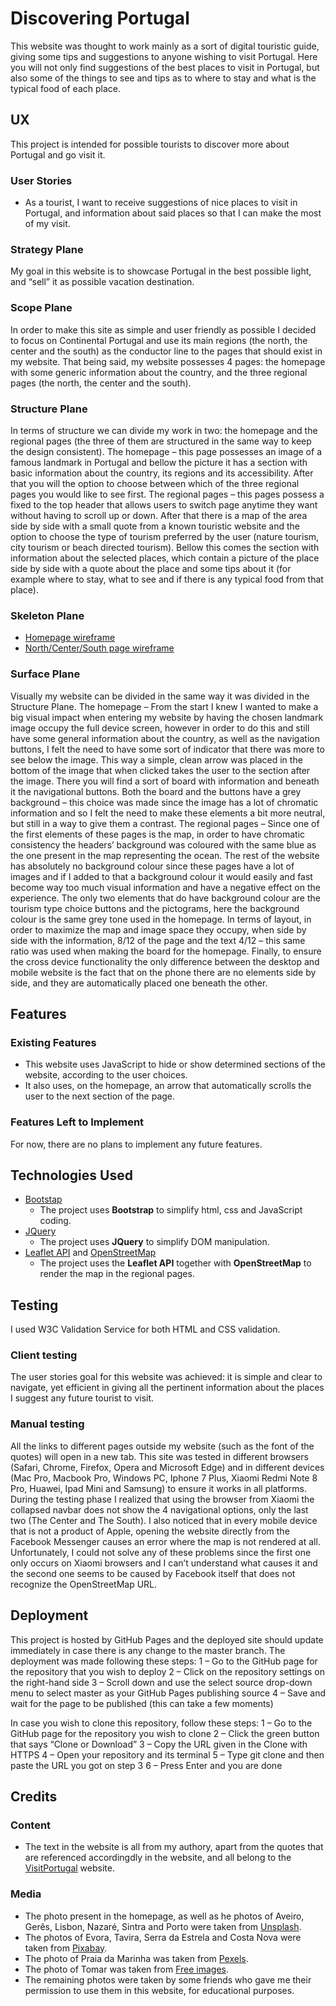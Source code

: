 # Discovering Portugal

This website was thought to work mainly as a sort of digital touristic guide, giving some tips and suggestions to anyone wishing to visit Portugal. Here you will not only find suggestions of the best places to visit in Portugal, but also some of the things to see and tips as to where to stay and what is the typical food of each place.
 
## UX
 
This project is intended for possible tourists to discover more about Portugal and go visit it.

### User Stories
- As a tourist, I want to receive suggestions of nice places to visit in Portugal, and information about said places so that I can make the most of my visit.

### Strategy Plane
My goal in this website is to showcase Portugal in the best possible light, and “sell” it as possible vacation destination.

### Scope Plane
In order to make this site as simple and user friendly as possible I decided to focus on Continental Portugal and use its main regions (the north, the center and the south) as the conductor line to the pages that should exist in my website. That being said, my website possesses 4 pages: the homepage with some generic information about the country, and the three regional pages (the north, the center and the south).

### Structure Plane
In terms of structure we can divide my work in two: the homepage and the regional pages (the three of them are structured in the same way to keep the design consistent).
The homepage – this page possesses an image of a famous landmark in Portugal and bellow the picture it has a section with basic information about the country, its regions and its accessibility. After that you will the option to choose between which of the three regional pages you would like to see first.
The regional pages – this pages possess a fixed to the top header that allows users to switch page anytime they want without having to scroll up or down. After that there is a map of the area side by side with a small quote from a known touristic website and the option to choose the type of tourism preferred by the user (nature tourism, city tourism or beach directed tourism). Bellow this comes the section with information about the selected places, which contain a picture of the place side by side with a quote about the place and some tips about it (for example where to stay, what to see and if there is any typical food from that place).

### Skeleton Plane
- [Homepage wireframe](wireframes/homepage.jpg)
- [North/Center/South page wireframe](wireframes/otherpages.jpg)

### Surface Plane
Visually my website can be divided in the same way it was divided in the Structure Plane.
The homepage – From the start I knew I wanted to make a big visual impact when entering my website by having the chosen landmark image occupy the full device screen, however in order to do this and still have some general information about the country, as well as the navigation buttons, I felt the need to have some sort of indicator that there was more to see below the image. This way a simple, clean arrow was placed in the bottom of the image that when clicked takes the user to the section after the image. There you will find a sort of board with information and beneath it the navigational buttons. Both the board and the buttons have a grey background – this choice was made since the image has a lot of chromatic information and so I felt the need to make these elements a bit more neutral, but still in a way to give them a contrast.
The regional pages – Since one of the first elements of these pages is the map, in order to have chromatic consistency the headers’ background was coloured with the same blue as the one present in the map representing the ocean. The rest of the website has absolutely no background colour since these pages have a lot of images and if I added to that a background colour it would easily and fast become way too much visual information and have a negative effect on the experience. The only two elements that do have background colour are the tourism type choice buttons and the pictograms, here the background colour is the same grey tone used in the homepage. In terms of layout, in order to maximize the map and image space they occupy, when side by side with the information, 8/12 of the page and the text 4/12 – this same ratio was used when making the board for the homepage.
Finally, to ensure the cross device functionality the only difference between the desktop and mobile website is the fact that on the phone there are no elements side by side, and they are automatically placed one beneath the other.

## Features
 
### Existing Features
- This website uses JavaScript to hide or show determined sections of the website, according to the user choices.
- It also uses, on the homepage, an arrow that automatically scrolls the user to the next section of the page. 

### Features Left to Implement
For now, there are no plans to implement any future features.

## Technologies Used

- [Bootstap](https://getbootstrap.com/)
    - The project uses **Bootstrap** to simplify html, css and JavaScript coding.
- [JQuery](https://jquery.com)
    - The project uses **JQuery** to simplify DOM manipulation.
- [Leaflet API](https://leafletjs.com/) and [OpenStreetMap](https://www.openstreetmap.org/#map=15/10.3714/-85.1239)
    - The project uses the **Leaflet API** together with **OpenStreetMap** to render the map in the regional pages.


## Testing

I used W3C Validation Service for both HTML and CSS validation.

### Client testing

The user stories goal for this website was achieved: it is simple and clear to navigate, yet efficient in giving all the pertinent information about the places I suggest any future tourist to visit.

### Manual testing
All the links to different pages outside my website (such as the font of the quotes) will open in a new tab. 
This site was tested in different browsers (Safari, Chrome, Firefox, Opera and Microsoft Edge) and in different devices (Mac Pro, Macbook Pro, Windows PC, Iphone 7 Plus, Xiaomi Redmi Note 8 Pro, Huawei, Ipad Mini and Samsung) to ensure it works in all platforms. During the testing phase I realized that using the browser from Xiaomi the collapsed navbar does not show the 4 navigational options, only the last two (The Center and The South). I also noticed that in every mobile device that is not a product of Apple, opening the website directly from the Facebook Messenger causes an error where the map is not rendered at all. Unfortunately, I could not solve any of these problems since the first one only occurs on Xiaomi browsers and I can’t understand what causes it and the second one seems to be caused by Facebook itself that does not recognize the OpenStreetMap URL.


## Deployment

This project is hosted by GitHub Pages and the deployed site should update immediately in case there is any change to the master branch.
The deployment was made following these steps:
1 – Go to the GitHub page for the repository that you wish to deploy
2 – Click on the repository settings on the right-hand side
3 – Scroll down and use the select source drop-down menu to select master as your GitHub Pages publishing source
4 – Save and wait for the page to be published (this can take a few moments)

In case you wish to clone this repository, follow these steps:
1 – Go to the GitHub page for the repository you wish to clone
2 – Click the green button that says “Clone or Download”
3 – Copy the URL given in the Clone with HTTPS
4 – Open your repository and its terminal
5 – Type git clone and then paste the URL you got on step 3
6 – Press Enter and you are done


## Credits

### Content
- The text in the website is all from my authory, apart from the quotes that are referenced accordingdly in the website, and all belong to the [VisitPortugal](https://www.visitportugal.com/en) website.

### Media
- The photo present in the homepage, as well as he photos of Aveiro, Gerês, Lisbon, Nazaré, Sintra and Porto were taken from [Unsplash](https://unsplash.com/).
- The photos of Evora, Tavira, Serra da Estrela and Costa Nova were taken from [Pixabay](https://pixabay.com/pt/).
- The photo of Praia da Marinha was taken from [Pexels](https://www.pexels.com/).
- The photo of Tomar was taken from [Free images](https://www.freeimages.com/).
- The remaining photos were taken by some friends who gave me their permission to use them in this website, for educational purposes.
